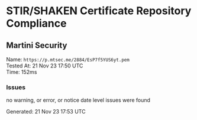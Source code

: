 # STIR/SHAKEN Certificate Repository Compliance

## Martini Security

Name: `https://p.mtsec.me/2884/EsP7f5YUS6yt.pem`\
Tested At: 21 Nov 23 17:50 UTC\
Time: 152ms

### Issues

no warning, or error, or notice date level issues were found

Generated: 21 Nov 23 17:53 UTC